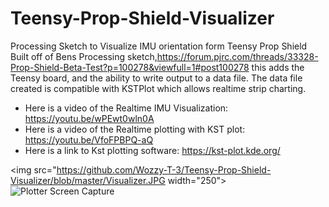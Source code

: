 # Teensy-Prop-Shield-Visualizer
Processing Sketch to Visualize IMU orientation form Teensy Prop Shield
Built off of Bens Processing sketch,https://forum.pjrc.com/threads/33328-Prop-Shield-Beta-Test?p=100278&viewfull=1#post100278 this adds the Teensy board, and the ability to write output to a data file.
The data file created is compatible with KSTPlot which allows realtime strip charting. 
* Here is a video of the Realtime IMU Visualization:   https://youtu.be/wPEwt0wln0A 
* Here is a video of the Realtime plotting with KST plot:   https://youtu.be/VfoFPBPQ-aQ
* Here is a link to Kst plotting software:   https://kst-plot.kde.org/

<img src="https://github.com/Wozzy-T-3/Teensy-Prop-Shield-Visualizer/blob/master/Visualizer.JPG width="250">
![Plotter Screen Capture](https://raw.githubusercontent.com/Wozzy-T-3/Teensy-Prop-Shield-Visualizer/master/Plotter.JPG)
